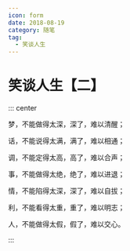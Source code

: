```yaml
---
icon: form
date: 2018-08-19
category: 随笔
tag:
  - 笑谈人生
---
```


# 笑谈人生【二】

::: center

梦，不能做得太深，深了，难以清醒；

话，不能说得太满，满了，难以相通；

调，不能定得太高，高了，难以合声；

事，不能做得太绝，绝了，难以进退；

情，不能陷得太深，深了，难以自拔；

利，不能看得太重，重了，难以明志；

人，不能做得太假，假了，难以交心。

:::
